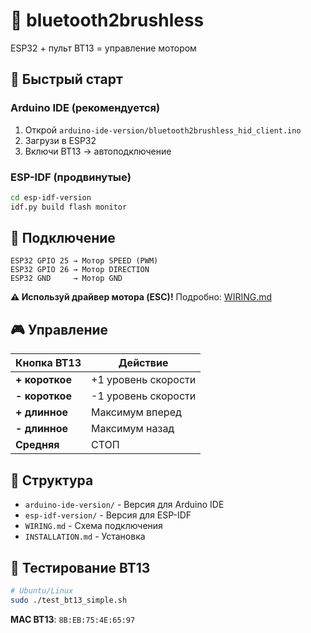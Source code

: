 # 🚗 bluetooth2brushless

ESP32 + пульт BT13 = управление мотором

## 🚀 Быстрый старт

### Arduino IDE (рекомендуется)
1. Открой `arduino-ide-version/bluetooth2brushless_hid_client.ino`
2. Загрузи в ESP32
3. Включи BT13 → автоподключение

### ESP-IDF (продвинутые)
```bash
cd esp-idf-version
idf.py build flash monitor
```

## 🔌 Подключение

```
ESP32 GPIO 25 → Мотор SPEED (PWM)
ESP32 GPIO 26 → Мотор DIRECTION
ESP32 GND     → Мотор GND
```

**⚠️ Используй драйвер мотора (ESC)!** Подробно: [WIRING.md](WIRING.md)

## 🎮 Управление

| Кнопка BT13 | Действие |
|-------------|----------|
| **+ короткое** | +1 уровень скорости |
| **- короткое** | -1 уровень скорости |
| **+ длинное** | Максимум вперед |
| **- длинное** | Максимум назад |
| **Средняя** | СТОП |

## 📁 Структура

- `arduino-ide-version/` - Версия для Arduino IDE
- `esp-idf-version/` - Версия для ESP-IDF
- `WIRING.md` - Схема подключения
- `INSTALLATION.md` - Установка

## 🧪 Тестирование BT13

```bash
# Ubuntu/Linux
sudo ./test_bt13_simple.sh
```

**MAC BT13**: `8B:EB:75:4E:65:97`
